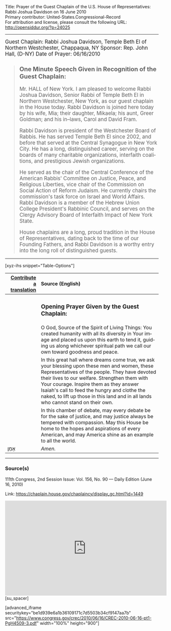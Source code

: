 <html>
<head></head>
<body>
Title: Prayer of the Guest Chaplain of the U.S. House of Representatives: Rabbi Joshua Davidson on 16 June 2010<br />
Primary contributor: United-States.Congressional-Record<br />
For attribution and license, please consult the following URL: <a href="http://opensiddur.org/?p=24025">http://opensiddur.org/?p=24025</a>
<p />
<hr />

<div class="english" lang="en" style="font-size:1.2em;">
Guest Chaplain: Rabbi Joshua Davidson, Temple Beth El of Northern Westchester, Chappaqua, NY
Sponsor: Rep. John Hall, (D-NY)
Date of Prayer: 06/16/2010

<blockquote>
<h3>One Minute Speech Given in Recognition of the Guest Chaplain:</h3>

Mr. HALL of New York. I am pleased to welcome Rabbi Joshua Davidson, Senior Rabbi of Temple Beth El in Northern Westchester, New York, as our guest chaplain in the House today. Rabbi Davidson is joined here today by his wife, Mia; their daughter, Mikaela; his aunt, Greer Goldman; and his in–laws, Carol and David Fram. 

Rabbi Davidson is president of the Westchester Board of Rabbis. He has served Temple Beth El since 2002, and before that served at the Central Synagogue in New York City. He has a long, distinguished career, serving on the boards of many charitable organizations, interfaith coalitions, and prestigious Jewish organizations. 

He served as the chair of the Central Conference of the American Rabbis' Committee on Justice, Peace, and Religious Liberties, vice chair of the Commission on Social Action of Reform Judaism. He currently chairs the commission's task force on Israel and World Affairs. Rabbi Davidson is a member of the Hebrew Union College President's Rabbinic Council, and serves on the Clergy Advisory Board of Interfaith Impact of New York State. 

House chaplains are a long, proud tradition in the House of Representatives, dating back to the time of our Founding Fathers, and Rabbi Davidson is a worthy entry into the long roll of distinguished guests.
</blockquote>
</div>

<hr />

[xyz-ihs snippet="Table-Options"]<table style="margin-left: auto; margin-right: auto;" class="draggable">
<thead><tr><th id="x" style="text-align: right;"><a href="/contributing/upload/">Contribute a translation</a></th><th style="text-align: left;">Source (English)</th></tr></thead>
<tbody>
<tr><td style="vertical-align:top;">
<div class="liturgy" lang="he">

</span></div></td>
 
<td style="vertical-align:top;">
<div class="english" lang="en">
<h3>Opening Prayer Given by the Guest Chaplain:</h3>
</div></td></tr>


<tr><td style="vertical-align:top;">
<div class="liturgy" lang="he">

</span></div></td>
 
<td style="vertical-align:top;">
<div class="english" lang="en">
O God, Source of the Spirit of Living Things:
You created humanity with all its diversity in Your image 
and placed us upon this earth to tend it, 
guiding us along whichever spiritual path we call our own
toward goodness and peace.
</div></td></tr>


<tr><td style="vertical-align:top;">
<div class="liturgy" lang="he">

</span></div></td>
 
<td style="vertical-align:top;">
<div class="english" lang="en">
In this great hall where dreams come true, 
we ask your blessing upon these men and women, 
these Representatives of the people. 
They have devoted their lives to our welfare. 
Strengthen them with Your courage. 
Inspire them as they answer Isaiah's call 
to feed the hungry and clothe the naked, 
to lift up those in this land 
and in all lands 
who cannot stand on their own. 
</div></td></tr>


<tr><td style="vertical-align:top;">
<div class="liturgy" lang="he">

</span></div></td>
 
<td style="vertical-align:top;">
<div class="english" lang="en">
In this chamber of debate, 
may every debate be for the sake of justice, 
and may justice always be tempered with compassion. 
May this House be home to the hopes 
and aspirations 
of every American, 
and may America shine as an example 
to all the world.
</div></td></tr>


<tr><td style="vertical-align:top;">
<div class="liturgy" lang="he">
אָמֵן׃
</span></div></td>
 
<td style="vertical-align:top;">
<div class="english" lang="en">
<em>Amen.</em>
</div></td></tr>
</tbody></table>

<hr />

<h3>Source(s)</h3>

111th Congress, 2nd Session
Issue: Vol. 156, No. 90 — Daily Edition (June 16, 2010)

Link: <a href="https://chaplain.house.gov/chaplaincy/display_gc.html?id=1449">https://chaplain.house.gov/chaplaincy/display_gc.html?id=1449</a>

<iframe width=530 height=312 src='https://www.c-span.org/video/standalone/?c4509513/rabbi-joshua-davidson-temple-beth-el-northern-westchester-chappaqua-ny' allowfullscreen='allowfullscreen' frameborder=0></iframe>[su_spacer]

[advanced_iframe securitykey="be1d939e6a1b36109171c7d5503b34cf9147aa7b" src="https://www.congress.gov/crec/2010/06/16/CREC-2010-06-16-pt1-PgH4509-3.pdf" width="100%" height="900"]
</body>
</html>